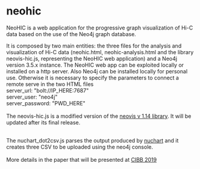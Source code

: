 # neohic
NeoHIC is a web application for the progressive graph visualization of Hi-C data based on the use of the Neo4j graph database.

It is composed by two main entities: the three files for the analysis and visualization of Hi-C data (neohic.html, neohic-analysis.html and the library neovis-hic.js, representing the NeoHIC web application) and a Neo4j version 3.5.x instance. The NeoHIC web app can be exploited locally or installed on a http server. Also Neo4j can be installed locally for personal use. Otherwise it is necessary to specify the parameters to connect a remote serve in the two HTML files
<BR>
   server_url: "bolt://IP_HERE:7687"<BR>
   server_user: "neo4j"<BR>
   server_password: "PWD_HERE"<BR>
<BR>
The neovis-hic.js is a modified version of the <A href="https://github.com/neo4j-contrib/neovis.js" target="_blank">neovis v 1.14 library</a>. It will be updated after its final release. <BR><BR>
  
The nuchart_dot2csv.js parses the output produced by <A href="https://hub.docker.com/r/imerelli/nuchart" target="_blank">nuchart</a> and it creates three CSV to be uploaded using the neo4j console.<BR><BR>
More details in the paper that will be presented at <a href="http://dinamico2.unibg.it/cazzaniga/cibb2019/call.html" target="_blank">CIBB 2019</A>
